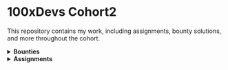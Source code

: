 # 100xDevs Cohort2

This repository contains my work, including assignments, bounty solutions, and more throughout the cohort.

<details>
<summary><strong>Bounties</strong></summary>

### Bounty 1

-   [Seekbar Segments](https://github.com/piyusharmap/100xDevs/tree/master/Bounty/VideoJS%20Widevine)
    -   **Description**: Define an array of segments and divide the seekbar into those segments. Define a function that allows the user to scroll to the start of a specific segment.

</details>

<details>
<summary><strong>Assignments</strong></summary>

### Assignment 1

-   [JS Practice Questions](https://github.com/piyusharmap/100xDevs/tree/master/Assignments/01)
    -   **Description**: JavaScript practice questions including Easy, Medium and Hard.
</details>
